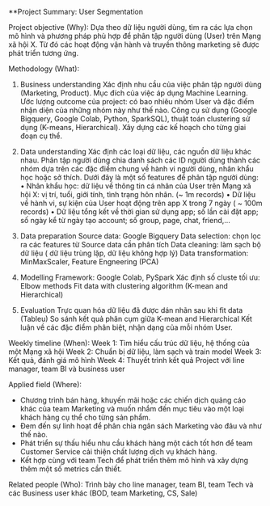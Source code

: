 **Project Summary: User Segmentation

Project objective (Why):
Dựa theo dữ liệu người dùng, tìm ra các lựa chọn mô hình và phương pháp phù hợp để phân tập người dùng (User) trên Mạng xã hội X. Từ đó các hoạt động vận hành và truyền thông marketing sẽ được phát triển tương ứng.

Methodology (What):

1.	Business understanding
Xác định nhu cầu của việc phân tập người dùng (Marketing, Product).
Mục đích của việc áp dụng Machine Learning.
Ước lượng outcome của project: có bao nhiêu nhóm User và đặc điểm nhận diện của những nhóm này như thế nào.
Công cụ sử dụng (Google Bigquery, Google Colab, Python, SparkSQL), thuật toán clustering sử dụng (K-means, Hierarchical).
Xây dựng các kế hoạch cho từng giai đoạn cụ thể.

2.	Data understanding
Xác định các loại dữ liệu, các nguồn dữ liệu khác nhau.
Phân tập người dùng chia danh sách các ID người dùng thành các nhóm dựa trên các đặc điểm chung về hành vi người dùng, nhân khẩu học hoặc sở thích. Dưới đây là một số features để phân tập người dùng:
•	Nhân khẩu học: dữ liệu về thông tin cá nhân của User trên Mạng xã hội X: vị trí, tuổi, giới tính, tình trạng hôn nhân. (~ 1m records)
•	Dữ liệu về hành vi, sự kiện của User hoạt động trên app X trong 7 ngày ( ~ 100m records)
•	Dữ liệu tổng kết về thời gian sử dụng app; số lần cài đặt app; số ngày kể từ ngày tạo account; số group, page, chat, friend,...

3.	Data preparation
Source data: Google Bigquery
Data selection: chọn lọc ra các features từ Source data cần phân tích
Data cleaning: làm sạch bộ dữ liệu ( dữ liệu trùng lặp, dữ liệu không hợp lý)
Data transformation: MinMaxScaler, Feature Engneering (PCA)

4.	Modelling
Framework: Google Colab, PySpark
Xác định số cluste tối ưu: Elbow methods
Fit data with clustering algorithm (K-mean and Hierarchical)

5.	Evaluation
Trực quan hóa dữ liệu đã được dán nhãn sau khi fit data (Tableu)
So sánh kết quả phân cụm giữa K-mean and Hierarchical
Kết luận về các đặc điểm phân biệt, nhận dạng của mỗi nhóm User.

Weekly timeline (When): 
Week 1: Tìm hiểu cấu trúc dữ liệu, hệ thống của một Mạng xã hội
Week 2: Chuẩn bị dữ liệu, làm sạch và train model
Week 3: Kết quả, đánh giá mô hình
Week 4: Thuyết trình kết quả Project với line manager, team BI và business user

Applied field (Where): 
+ Chương trình bán hàng, khuyến mãi hoặc các chiến dịch quảng cáo khác của team Marketing và muốn nhắm đến mục tiêu vào một loại khách hàng cụ thể cho từng sản phẩm.
+ Đem đến sự linh hoạt để phân chia ngân sách Marketing vào đâu và như thế nào.
+ Phát triển sự thấu hiểu nhu cầu khách hàng một cách tốt hơn để team Customer Service cải thiện chất lượng dịch vụ khách hàng.
+ Kết hợp cùng với team Tech để phát triển thêm mô hình và xây dựng thêm một số metrics cần thiết.

Related people (Who): 
Trình bày cho line manager, team BI, team Tech và các Business user khác (BOD, team Marketing, CS, Sale)

